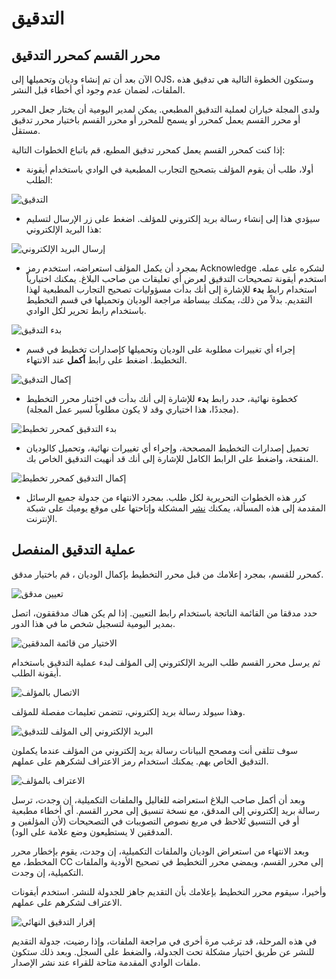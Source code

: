 # التدقيق


## محرر القسم كمحرر التدقيق



الآن بعد أن تم إنشاء وديان وتحميلها إلى OJS، وستكون الخطوة التالية هي تدقيق هذه الملفات، لضمان عدم وجود أي أخطاء قبل النشر.

ولدى المجلة خياران لعملية التدقيق المطبعي. يمكن لمدير اليومية أن يختار جعل المحرر أو محرر القسم يعمل كمحرر أو يسمح للمحرر أو محرر القسم باختيار محرر تدقيق مستقل.

إذا كنت كمحرر القسم يعمل كمحرر تدقيق المطبع، قم باتباع الخطوات التالية:

* أولا، طلب أن يقوم المؤلف بتصحيح التجارب المطبعية في الوادي باستخدام أيقونة الطلب:

![التدقيق](images/chapter8/editor_proof_1.png)


* سيؤدي هذا إلى إنشاء رسالة بريد إلكتروني للمؤلف. اضغط على زر الإرسال لتسليم هذا البريد الإلكتروني:

![إرسال البريد الإلكتروني](images/chapter8/editor_proof_2.png)

* بمجرد أن يكمل المؤلف استعراضه، استخدم رمز Acknowledge لشكره على عمله. استخدم أيقونة تصحيحات التدقيق لعرض أي تعليقات من صاحب البلاغ. يمكنك اختيارياً استخدام رابط **بدء** للإشارة إلى أنك بدأت مسؤوليات تصحيح التجارب المطبعية لهذا التقديم. بدلاً من ذلك، يمكنك ببساطة مراجعة الوديان وتحميلها في قسم التخطيط باستخدام رابط تحرير لكل الوادي.

![بدء التدقيق](images/chapter8/editor_proof_3.png)

* إجراء أي تغييرات مطلوبة على الوديان وتحميلها كإصدارات تخطيط في قسم التخطيط. اضغط على رابط **أكمل** عند الانتهاء.

![إكمال التدقيق](images/chapter8/editor_proof_4.png)



* كخطوة نهائية، حدد رابط **بدء** للإشارة إلى أنك بدأت في اختبار محرر التخطيط (مجددًا، هذا اختياري وقد لا يكون مطلوباً لسير عمل المجلة).


![بدء التدقيق كمحرر تخطيط](images/chapter8/editor_proof_5.png)

* تحميل إصدارات التخطيط المصححة، وإجراء أي تغييرات نهائية، وتحميل كالوديان المنقحة، واضغط على الرابط الكامل للإشارة إلى أنك قد أنهيت التدقيق الخاص بك.


![إكمال التدقيق كمحرر تخطيط](images/chapter8/editor_proof_6.png)


* كرر هذه الخطوات التحريرية لكل طلب. بمجرد الانتهاء من جدولة جميع الرسائل المقدمة إلى هذه المسألة، يمكنك [نشر](https://docs.pkp.sfu.ca/learning-ojs-2/en/issues) المشكلة وإتاحتها على موقع يوميك على شبكة الإنترنت.



## عملية التدقيق المنفصل



كمحرر للقسم، بمجرد إعلامك من قبل محرر التخطيط بإكمال الوديان ، قم باختيار مدقق.


![تعيين مدقق](images/chapter8/proof_1.png)

حدد مدققا من القائمة الناتجة باستخدام رابط التعيين. إذا لم يكن هناك مدقققون، اتصل بمدير اليومية لتسجيل شخص ما في هذا الدور.

![الاختيار من قائمة المدققين](images/chapter8/proof_2.png)


ثم يرسل محرر القسم طلب البريد الإلكتروني إلى المؤلف لبدء عملية التدقيق باستخدام أيقونة الطلب.


![الاتصال بالمؤلف](images/chapter8/proof_3.png)


وهذا سيولد رسالة بريد إلكتروني، تتضمن تعليمات مفصلة للمؤلف.


![البريد الإلكتروني إلى المؤلف للتدقيق](images/chapter8/proof_4.png)


سوف تتلقى أنت ومصحح البيانات رسالة بريد إلكتروني من المؤلف عندما يكملون التدقيق الخاص بهم. يمكنك استخدام رمز الاعتراف لشكرهم على عملهم.


![الاعتراف بالمؤلف](images/chapter8/proof_5.png)


وبعد أن أكمل صاحب البلاغ استعراضه للغاليل والملفات التكميلية، إن وجدت، ترسل رسالة بريد إلكتروني إلى المدقق، مع نسخة تنسيق إلى محرر القسم. أي أخطاء مطبعية أو في التنسيق تُلاحظ في مربع نصوص التصويبات في التصحيحات (لأن المؤلفين و المدققين لا يستطيعون وضع علامة على الود).

وبعد الانتهاء من استعراض الوديان والملفات التكميلية، إن وجدت، يقوم بإخطار محرر المخطط، مع CC إلى محرر القسم، ويمضي محرر التخطيط في تصحيح الأودية والملفات التكميلية، إن وجدت.

وأخيرا، سيقوم محرر التخطيط بإعلامك بأن التقديم جاهز للجدولة للنشر. استخدم أيقونات الاعتراف لشكرهم على عملهم.


![إقرار التدقيق النهائي](images/chapter8/editor_proof_7.png)


في هذه المرحلة، قد ترغب مرة أخرى في مراجعة الملفات، وإذا رضيت، جدولة التقديم للنشر عن طريق اختيار مشكلة تحت الجدولة، والضغط على السجل. وبعد ذلك ستكون ملفات الوادي المقدمة متاحة للقراء عند نشر الإصدار.

